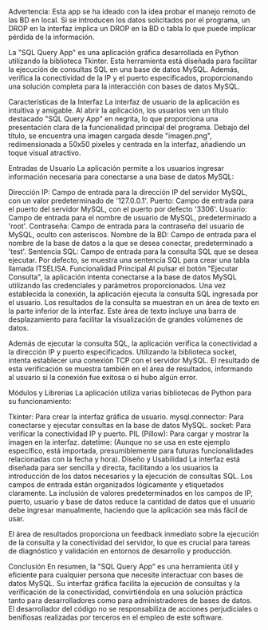 
Advertencia: Esta app se ha ideado con la idea probar el manejo remoto de las BD en local. Si se introducen los datos solicitados por el programa, un DROP en la interfaz implica un DROP en la BD o tabla lo que puede implicar pérdida de la información.

La "SQL Query App" es una aplicación gráfica desarrollada en Python utilizando la biblioteca Tkinter. Esta herramienta está diseñada para facilitar la ejecución de consultas SQL en una base de datos MySQL. Además, verifica la conectividad de la IP y el puerto especificados, proporcionando una solución completa para la interacción con bases de datos MySQL. 

Características de la Interfaz
La interfaz de usuario de la aplicación es intuitiva y amigable. Al abrir la aplicación, los usuarios ven un título destacado "SQL Query App" en negrita, lo que proporciona una presentación clara de la funcionalidad principal del programa. Debajo del título, se encuentra una imagen cargada desde "imagen.png", redimensionada a 50x50 píxeles y centrada en la interfaz, añadiendo un toque visual atractivo.

Entradas de Usuario
La aplicación permite a los usuarios ingresar información necesaria para conectarse a una base de datos MySQL:

Dirección IP: Campo de entrada para la dirección IP del servidor MySQL, con un valor predeterminado de '127.0.0.1'.
Puerto: Campo de entrada para el puerto del servidor MySQL, con el puerto por defecto '3306'.
Usuario: Campo de entrada para el nombre de usuario de MySQL, predeterminado a 'root'.
Contraseña: Campo de entrada para la contraseña del usuario de MySQL, oculto con asteriscos.
Nombre de la BD: Campo de entrada para el nombre de la base de datos a la que se desea conectar, predeterminado a 'test'.
Sentencia SQL: Campo de entrada para la consulta SQL que se desea ejecutar. Por defecto, se muestra una sentencia SQL para crear una tabla llamada ITSELISA.
Funcionalidad Principal
Al pulsar el botón "Ejecutar Consulta", la aplicación intenta conectarse a la base de datos MySQL utilizando las credenciales y parámetros proporcionados. Una vez establecida la conexión, la aplicación ejecuta la consulta SQL ingresada por el usuario. Los resultados de la consulta se muestran en un área de texto en la parte inferior de la interfaz. Este área de texto incluye una barra de desplazamiento para facilitar la visualización de grandes volúmenes de datos.

Además de ejecutar la consulta SQL, la aplicación verifica la conectividad a la dirección IP y puerto especificados. Utilizando la biblioteca socket, intenta establecer una conexión TCP con el servidor MySQL. El resultado de esta verificación se muestra también en el área de resultados, informando al usuario si la conexión fue exitosa o si hubo algún error.

Módulos y Librerías
La aplicación utiliza varias bibliotecas de Python para su funcionamiento:

Tkinter: Para crear la interfaz gráfica de usuario.
mysql.connector: Para conectarse y ejecutar consultas en la base de datos MySQL.
socket: Para verificar la conectividad IP y puerto.
PIL (Pillow): Para cargar y mostrar la imagen en la interfaz.
datetime: (Aunque no se usa en este ejemplo específico, está importada, presumiblemente para futuras funcionalidades relacionadas con la fecha y hora).
Diseño y Usabilidad
La interfaz está diseñada para ser sencilla y directa, facilitando a los usuarios la introducción de los datos necesarios y la ejecución de consultas SQL. Los campos de entrada están organizados lógicamente y etiquetados claramente. La inclusión de valores predeterminados en los campos de IP, puerto, usuario y base de datos reduce la cantidad de datos que el usuario debe ingresar manualmente, haciendo que la aplicación sea más fácil de usar.

El área de resultados proporciona un feedback inmediato sobre la ejecución de la consulta y la conectividad del servidor, lo que es crucial para tareas de diagnóstico y validación en entornos de desarrollo y producción.

Conclusión
En resumen, la "SQL Query App" es una herramienta útil y eficiente para cualquier persona que necesite interactuar con bases de datos MySQL. Su interfaz gráfica facilita la ejecución de consultas y la verificación de la conectividad, convirtiéndola en una solución práctica tanto para desarrolladores como para administradores de bases de datos. El desarrollador del código no se responsabiliza de acciones perjudiciales o benifiosas realizadas por terceros en el empleo de este software.

